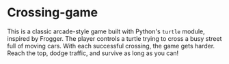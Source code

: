 # Crossing-game
This is a classic arcade-style game built with Python's `turtle` module, inspired by Frogger. The player controls a turtle trying to cross a busy street full of moving cars. With each successful crossing, the game gets harder. Reach the top, dodge traffic, and survive as long as you can!
